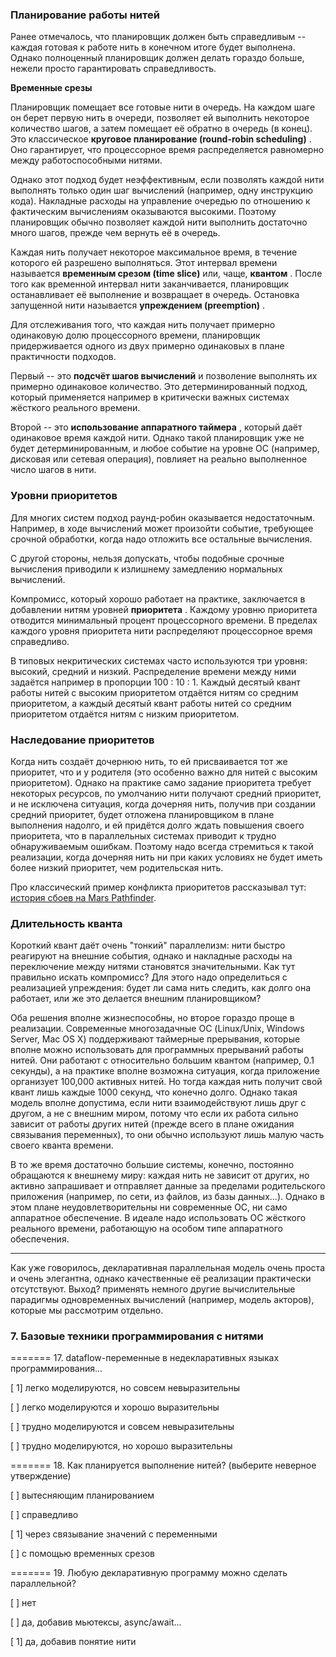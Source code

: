 ### Планирование работы нитей

Ранее отмечалось, что планировщик должен быть справедливым -- каждая готовая к работе нить в конечном итоге будет выполнена. Однако полноценный планировщик должен делать гораздо больше, нежели просто гарантировать справедливость.

**Временные срезы**

Планировщик помещает все готовые нити в очередь. На каждом шаге он берет первую нить в очереди, позволяет ей выполнить некоторое количество шагов, а затем помещает её обратно в очередь (в конец). Это классическое  **круговое планирование (round-robin scheduling)** . Оно гарантирует, что процессорное время распределяется равномерно между работоспособными нитями.

Однако этот подход будет неэффективным, если позволять каждой нити выполнять только один шаг вычислений (например, одну инструкцию кода). Накладные расходы на управление очередью по отношению к фактическим вычислениям оказываются высокими. Поэтому планировщик обычно позволяет каждой нити выполнить достаточно много шагов, прежде чем вернуть её в очередь.

Каждая нить получает некоторое максимальное время, в течение которого ей разрешено выполнятьcя. Этот интервал времени называется **временным срезом (time slice)** или, чаще,  **квантом** . После того как временной интервал нити заканчивается, планировщик останавливает её выполнение и возвращает в очередь. Остановка запущенной нити называется  **упреждением (preemption)** .

Для отслеживания того, что каждая нить получает примерно одинаковую долю процессорного времени, планировщик придерживается одного из двух примерно одинаковых в плане практичности подходов.

Первый -- это **подсчёт шагов вычислений** и позволение выполнять их примерно одинаковое количество. Это детерминированный подход, который применяется например в критически важных системах жёсткого реального времени.

Второй -- это  **использование аппаратного таймера** , который даёт одинаковое время каждой нити. Однако такой планировщик уже не будет детерминированным, и любое событие на уровне ОС (например, дисковая или сетевая операция), повлияет на реально выполненное число шагов в нити.

### Уровни приоритетов

Для многих систем подход раунд-робин оказывается недостаточным. Например, в ходе вычислений может произойти событие, требующее срочной обработки, когда надо отложить все остальные вычисления.

С другой стороны, нельзя допускать, чтобы подобные срочные вычисления приводили к излишнему замедлению нормальных вычислений.

Компромисс, который хорошо работает на практике, заключается в добавлении нитям уровней  **приоритета** . Каждому уровню приоритета отводится минимальный процент процессорного времени. В пределах каждого уровня приоритета нити распределяют процессорное время справедливо.

В типовых некритических системах часто используются три уровня: высокий, средний и низкий. Распределение времени между ними задаётся например в пропорции 100 : 10 : 1. Каждый десятый квант работы нитей с высоким приоритетом отдаётся нитям со средним приоритетом, а каждый десятый квант работы нитей со средним приоритетом отдаётся нитям с низким приоритетом.

### Наследование приоритетов

Когда нить создаёт дочернюю нить, то ей присваивается тот же приоритет, что и у родителя (это особенно важно для нитей с высоким приоритетом). Однако на практике само задание приоритета требует некоторых ресурсов, по умолчанию нити получают средний приоритет, и не исключена ситуация, когда дочерняя нить, получив при создании средний приоритет, будет отложена планировщиком в плане выполнения надолго, и ей придётся долго ждать повышения своего приоритета, что в параллельных системах приводит к трудно обнаруживаемым ошибкам. Поэтому надо всегда стремиться к такой реализации, когда дочерняя нить ни при каких условиях не будет иметь более низкий приоритет, чем родительская нить.

Про классический пример конфликта приоритетов рассказывал тут: [история сбоев на Mars Pathfinder](https://vk.com/wall-152484379_3458).

### Длительность кванта

Короткий квант даёт очень "тонкий" параллелизм: нити быстро реагируют на внешние события, однако и накладные расходы на переключение между нитями становятся значительными. Как тут правильно искать компромисс? Для этого надо определиться с реализацией упреждения: будет ли сама нить следить, как долго она работает, или же это делается внешним планировщиком?

Оба решения вполне жизнеспособны, но второе гораздо проще в реализации. Современные многозадачные ОС (Linux/Unix, Windows Server, Mac OS X) поддерживают таймерные прерывания, которые вполне можно использовать для программных прерываний работы нитей. Они работают с относительно большим квантом (например, 0.1 секунды), а на практике вполне возможна ситуация, когда приложение организует 100,000 активных нитей. Но тогда каждая нить получит свой квант лишь каждые 1000 секунд, что конечно долго. Однако такая модель вполне допустима, если нити взаимодействуют лишь друг с другом, а не с внешним миром, потому что если их работа сильно зависит от работы других нитей (прежде всего в плане ожидания связывания переменных), то они обычно используют лишь малую часть своего кванта времени.

В то же время достаточно большие системы, конечно, постоянно обращаются к внешнему миру: каждая нить не зависит от других, но активно запрашивает и отправляет данные за пределами родительского приложения (например, по сети, из файлов, из базы данных...). Однако в этом плане неудовлетворительны ни современные ОС, ни само аппаратное обеспечение. В идеале надо использовать ОС жёсткого реального времени, работающую на особом типе аппаратного обеспечения.

---

Как уже говорилось, декларативная параллельная модель очень проста и очень элегантна, однако качественные её реализации практически отсутствуют. Выход? применять немного другие вычислительные парадигмы одновременных вычислений (например, модель акторов), которые мы рассмотрим отдельно.

### 7. Базовые техники программирования с нитями

======= 17. dataflow-переменные в недекларативных языках программирования...

[ 1] легко моделируются, но совсем невыразительны

[ ] легко моделируются и хорошо выразительны

[ ] трудно моделируются и совсем невыразительны

[ ]  трудно моделируются, но хорошо выразительны

======= 18. Как планируется выполнение нитей? (выберите неверное утверждение)

[ ] вытесняющим планированием

[ ] справедливо

[ 1] через связывание значений с переменными

[ ]  с помощью временных срезов

======= 19. Любую декларативную программу можно сделать параллельной?

[ ] нет

[ ] да, добавив мьютексы, async/await...

[ 1] да, добавив понятие нити
